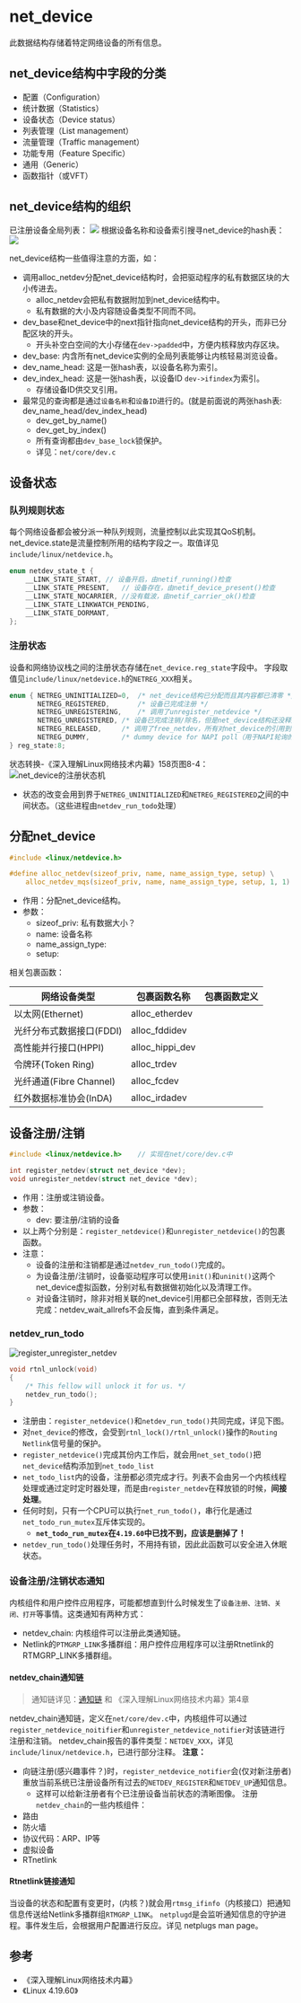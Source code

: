 
# net_device
此数据结构存储着特定网络设备的所有信息。

## net_device结构中字段的分类
* 配置（Configuration）
* 统计数据（Statistics）
* 设备状态（Device status）
* 列表管理（List management）
* 流量管理（Traffic management）
* 功能专用（Feature Specific）
* 通用（Generic）
* 函数指针（或VFT）

## net_device结构的组织
已注册设备全局列表：
![](./register_dev_list.png)
根据设备名称和设备索引搜寻net_device的hash表：
![](./hash_about_net_device.png)

net_device结构一些值得注意的方面，如：
* 调用alloc_netdev分配net_device结构时，会把驱动程序的私有数据区块的大小传进去。
    * alloc_netdev会把私有数据附加到net_device结构中。
    * 私有数据的大小及内容随设备类型不同而不同。
* dev_base和net_device中的next指针指向net_device结构的开头，而非已分配区块的开头。
    * 开头补空白空间的大小存储在`dev->padded`中，方便内核释放内存区块。
* dev_base: 内含所有net_device实例的全局列表能够让内核轻易浏览设备。
* dev_name_head: 这是一张hash表，以设备名称为索引。
* dev_index_head: 这是一张hash表，以设备ID `dev->ifindex`为索引。
    * 存储设备ID供交叉引用。
* 最常见的查询都是通过`设备名称`和`设备ID`进行的。(就是前面说的两张hash表: dev_name_head/dev_index_head)
    * dev_get_by_name()
    * dev_get_by_index()
    * 所有查询都由`dev_base_lock`锁保护。
    * 详见：`net/core/dev.c`

## 设备状态
### 队列规则状态
每个网络设备都会被分派一种队列规则，流量控制以此实现其QoS机制。
net_device.state是流量控制所用的结构字段之一。取值详见`include/linux/netdevice.h`。
```c
enum netdev_state_t {
	__LINK_STATE_START,	// 设备开启，由netif_running()检查
	__LINK_STATE_PRESENT,	// 设备存在，由netif_device_present()检查
	__LINK_STATE_NOCARRIER, //没有载波，由netif_carrier_ok()检查
	__LINK_STATE_LINKWATCH_PENDING,
	__LINK_STATE_DORMANT,
};
```

### 注册状态
设备和网络协议栈之间的注册状态存储在`net_device.reg_state`字段中。
字段取值见`include/linux/netdevice.h`的`NETREG_XXX`相关。
```c
enum { NETREG_UNINITIALIZED=0, 	/* net_device结构已分配而且其内容都已清零 */
       NETREG_REGISTERED,		/* 设备已完成注册 */
       NETREG_UNREGISTERING,	/* 调用了unregister_netdevice */
       NETREG_UNREGISTERED,	/* 设备已完成注销/除名，但是net_device结构还没释放掉 */
       NETREG_RELEASED,		/* 调用了free_netdev，所有对net_device的引用到释放了，此结构可以被释放了 */
       NETREG_DUMMY,		/* dummy device for NAPI poll（用于NAPI轮询的虚拟设备） */
} reg_state:8;
```
状态转换-《深入理解Linux网络技术内幕》158页图8-4：
![net_device的注册状态机](./reggister_state.png)
* 状态的改变会用到界于`NETREG_UNINITIALIZED`和`NETREG_REGISTERED`之间的中间状态。（这些进程由`netdev_run_todo`处理）

## 分配net_device
```c
#include <linux/netdevice.h>

#define alloc_netdev(sizeof_priv, name, name_assign_type, setup) \
	alloc_netdev_mqs(sizeof_priv, name, name_assign_type, setup, 1, 1)
```
* 作用：分配net_device结构。
* 参数：
    * sizeof_priv: 私有数据大小？
    * name: 设备名称
    * name_assign_type: 
    * setup: 

相关包裹函数：

|网络设备类型|包裹函数名称|包裹函数定义|
|------|------|------|
|以太网(Ethernet)|alloc_etherdev||
|光纤分布式数据接口(FDDI)|alloc_fddidev||
|高性能并行接口(HPPI)|alloc_hippi_dev||
|令牌环(Token Ring)|alloc_trdev||
|光纤通道(Fibre Channel)|alloc_fcdev||
|红外数据标准协会(InDA)|alloc_irdadev||

## 设备注册/注销
```c
#include <linux/netdevice.h>    // 实现在net/core/dev.c中

int register_netdev(struct net_device *dev);
void unregister_netdev(struct net_device *dev);
```
* 作用：注册或注销设备。
* 参数：
    * dev: 要注册/注销的设备
* 以上两个分别是：`register_netdevice()`和`unregister_netdevice()`的包裹函数。
* 注意：
    * 设备的注册和注销都是通过`netdev_run_todo()`完成的。
    * 为设备注册/注销时，设备驱动程序可以使用`init()`和`uninit()`这两个net_device虚拟函数，分别对私有数据做初始化以及清理工作。
    * 对设备注销时，除非对相关联的net_device引用都已全部释放，否则无法完成：netdev_wait_allrefs不会反悔，直到条件满足。

### netdev_run_todo
![register_unregister_netdev](./register_unregister_netdev.png)

```c
void rtnl_unlock(void)
{
	/* This fellow will unlock it for us. */
	netdev_run_todo();
}
```
* 注册由：`register_netdevice()`和`netdev_run_todo()`共同完成，详见下图。
* 对`net_device`的修改，会受到`rtnl_lock()/rtnl_unlock()`操作的`Routing Netlink`信号量的保护。
* `register_netdevice()`完成其份内工作后，就会用`net_set_todo()`把`net_device`结构添加到`net_todo_list`
* `net_todo_list`内的设备，注册都必须完成才行。列表不会由另一个内核线程处理或通过定时定时器处理，而是由`register_netdev`在释放锁的时候，**间接处理**。
* 任何时刻，只有一个CPU可以执行`net_run_todo()`，串行化是通过`net_todo_run_mutex`互斥体实现的。
    * **`net_todo_run_mutex`在`4.19.60`中已找不到，应该是删掉了！**
* `netdev_run_todo()`处理任务时，不用持有锁，因此此函数可以安全进入休眠状态。

### 设备注册/注销状态通知
内核组件和用户控件应用程序，可能都想直到什么时候发生了`设备注册、注销、关闭、打开`等事情。这类通知有两种方式：
* netdev_chain: 内核组件可以注册此类通知链。
* Netlink的`PTMGRP_LINK`多播群组：用户控件应用程序可以注册Rtnetlink的RTMGRP_LINK多播群组。

#### netdev_chain通知链
> 通知链详见：[通知链](../../8.通知链/Readme.md) 和 《深入理解Linux网络技术内幕》第4章

netdev_chain通知链，定义在`net/core/dev.c`中，内核组件可以通过`register_netdevice_noitifier`和`unregister_netdevice_notifier`对该链进行注册和注销。
netdev_chain报告的事件类型：`NETDEV_XXX`，详见`include/linux/netdevice.h`，已进行部分注释。
**注意：**
* 向链注册(感兴趣事件？)时，`register_netdevice_notifier`会(仅对新注册者)重放当前系统已注册设备所有过去的`NETDEV_REGISTER`和`NETDEV_UP`通知信息。
    * 这样可以给新注册者有个已注册设备当前状态的清晰图像。
注册`netdev_chain`的一些内核组件：
* 路由
* 防火墙
* 协议代码：ARP、IP等
* 虚拟设备
* RTnetlink

#### Rtnetlink链接通知
当设备的状态和配置有变更时，(内核？)就会用`rtmsg_ifinfo`（内核接口）把通知信息传送给Netlink多播群组`RTMGRP_LINK`。
`netplugd`是会监听通知信息的守护进程。事件发生后，会根据用户配置进行反应。详见 netplugs man page。

## 参考
* 《深入理解Linux网络技术内幕》
* 《Linux 4.19.60》



